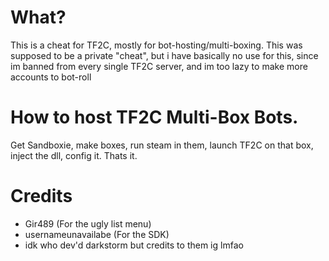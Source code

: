# What?
This is a cheat for TF2C, mostly for bot-hosting/multi-boxing. This was supposed to be a private "cheat", but i have basically no use for this, since im banned from every single TF2C server, and im too lazy to make more accounts to bot-roll

# How to host TF2C Multi-Box Bots.
Get Sandboxie, make boxes, run steam in them, launch TF2C on that box, inject the dll, config it. Thats it.


# Credits
- Gir489 (For the ugly list menu)
- usernameunavailabe (For the SDK)
- idk who dev'd darkstorm but credits to them ig lmfao
